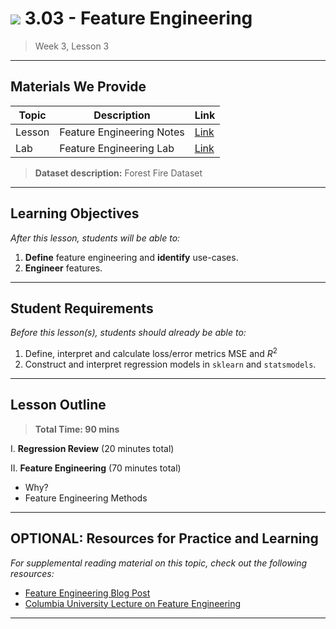 # ![](https://ga-dash.s3.amazonaws.com/production/assets/logo-9f88ae6c9c3871690e33280fcf557f33.png) 3.03 - Feature Engineering 

> Week 3, Lesson 3

---

## Materials We Provide


| Topic | Description | Link |
| --- | --- | --- |
| Lesson | Feature Engineering Notes | [Link](./feature-engineering.ipynb)|
| Lab | Feature Engineering Lab | [Link](https://git.generalassemb.ly/DSI-EAST-2/3.03-feature-engineering-lab) |

> **Dataset description:** Forest Fire Dataset

---

## Learning Objectives

*After this lesson, students will be able to:*
1. **Define** feature engineering and **identify** use-cases.
2. **Engineer** features.

---

## Student Requirements

*Before this lesson(s), students should already be able to:*

1. Define, interpret and calculate loss/error metrics MSE and $R^2$
2. Construct and interpret regression models in `sklearn` and `statsmodels`.

---

## Lesson Outline

> **Total Time: 90 mins**

I. **Regression Review** (20 minutes total)

II. **Feature Engineering** (70 minutes total)
- Why?
- Feature Engineering Methods

---

## OPTIONAL: Resources for Practice and Learning

*For supplemental reading material on this topic, check out the following resources:*

- [Feature Engineering Blog Post](https://machinelearningmastery.com/discover-feature-engineering-how-to-engineer-features-and-how-to-get-good-at-it/)
- [Columbia University Lecture on Feature Engineering](https://www.youtube.com/watch?v=drUToKxEAUA)
---
